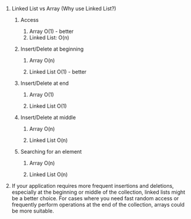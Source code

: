 1. Linked List vs Array (Why use Linked List?)
   
   1. Access
      
      1. Array O(1) - better
      2. Linked List: O(n)
   
   2. Insert/Delete at beginning
      
      1. Array O(n)
      
      2. Linked List O(1) - better
   
   3. Insert/Delete at end
      
      1. Array O(1) 
      
      2. Linked List O(1)
   
   4. Insert/Delete at middle
      
      1. Array O(n)
      
      2. Linked List O(n)
   
   5. Searching for an element
      
      1. Array O(n)
      
      2. Linked List O(n)

2. If your application requires more frequent insertions and deletions, especially at the beginning or middle of the collection, linked lists might be a better choice. For cases where you need fast random access or frequently perform operations at the end of the collection, arrays could be more suitable.


